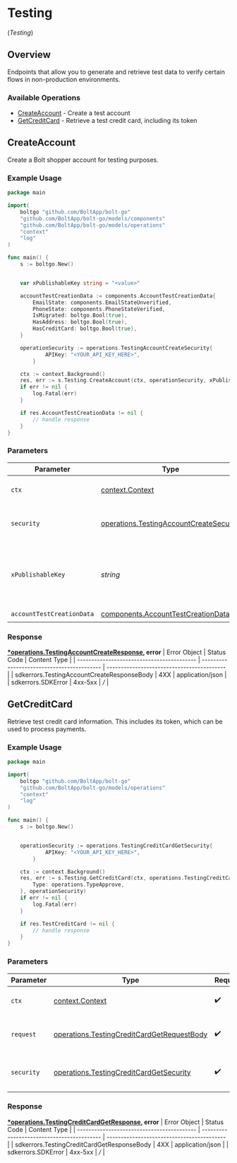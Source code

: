 # Testing
(*Testing*)

## Overview

Endpoints that allow you to generate and retrieve test data to verify certain
flows in non-production environments.


### Available Operations

* [CreateAccount](#createaccount) - Create a test account
* [GetCreditCard](#getcreditcard) - Retrieve a test credit card, including its token

## CreateAccount

Create a Bolt shopper account for testing purposes.


### Example Usage

```go
package main

import(
	boltgo "github.com/BoltApp/bolt-go"
	"github.com/BoltApp/bolt-go/models/components"
	"github.com/BoltApp/bolt-go/models/operations"
	"context"
	"log"
)

func main() {
    s := boltgo.New()


    var xPublishableKey string = "<value>"

    accountTestCreationData := components.AccountTestCreationData{
        EmailState: components.EmailStateUnverified,
        PhoneState: components.PhoneStateVerified,
        IsMigrated: boltgo.Bool(true),
        HasAddress: boltgo.Bool(true),
        HasCreditCard: boltgo.Bool(true),
    }

    operationSecurity := operations.TestingAccountCreateSecurity{
            APIKey: "<YOUR_API_KEY_HERE>",
        }

    ctx := context.Background()
    res, err := s.Testing.CreateAccount(ctx, operationSecurity, xPublishableKey, accountTestCreationData)
    if err != nil {
        log.Fatal(err)
    }

    if res.AccountTestCreationData != nil {
        // handle response
    }
}
```

### Parameters

| Parameter                                                                                          | Type                                                                                               | Required                                                                                           | Description                                                                                        |
| -------------------------------------------------------------------------------------------------- | -------------------------------------------------------------------------------------------------- | -------------------------------------------------------------------------------------------------- | -------------------------------------------------------------------------------------------------- |
| `ctx`                                                                                              | [context.Context](https://pkg.go.dev/context#Context)                                              | :heavy_check_mark:                                                                                 | The context to use for the request.                                                                |
| `security`                                                                                         | [operations.TestingAccountCreateSecurity](../../models/operations/testingaccountcreatesecurity.md) | :heavy_check_mark:                                                                                 | The security requirements to use for the request.                                                  |
| `xPublishableKey`                                                                                  | *string*                                                                                           | :heavy_check_mark:                                                                                 | The publicly viewable identifier used to identify a merchant division.                             |
| `accountTestCreationData`                                                                          | [components.AccountTestCreationData](../../models/components/accounttestcreationdata.md)           | :heavy_check_mark:                                                                                 | N/A                                                                                                |


### Response

**[*operations.TestingAccountCreateResponse](../../models/operations/testingaccountcreateresponse.md), error**
| Error Object                               | Status Code                                | Content Type                               |
| ------------------------------------------ | ------------------------------------------ | ------------------------------------------ |
| sdkerrors.TestingAccountCreateResponseBody | 4XX                                        | application/json                           |
| sdkerrors.SDKError                         | 4xx-5xx                                    | */*                                        |

## GetCreditCard

Retrieve test credit card information. This includes its token, which can be used to process payments.


### Example Usage

```go
package main

import(
	boltgo "github.com/BoltApp/bolt-go"
	"github.com/BoltApp/bolt-go/models/operations"
	"context"
	"log"
)

func main() {
    s := boltgo.New()


    operationSecurity := operations.TestingCreditCardGetSecurity{
            APIKey: "<YOUR_API_KEY_HERE>",
        }

    ctx := context.Background()
    res, err := s.Testing.GetCreditCard(ctx, operations.TestingCreditCardGetRequestBody{
        Type: operations.TypeApprove,
    }, operationSecurity)
    if err != nil {
        log.Fatal(err)
    }

    if res.TestCreditCard != nil {
        // handle response
    }
}
```

### Parameters

| Parameter                                                                                                | Type                                                                                                     | Required                                                                                                 | Description                                                                                              |
| -------------------------------------------------------------------------------------------------------- | -------------------------------------------------------------------------------------------------------- | -------------------------------------------------------------------------------------------------------- | -------------------------------------------------------------------------------------------------------- |
| `ctx`                                                                                                    | [context.Context](https://pkg.go.dev/context#Context)                                                    | :heavy_check_mark:                                                                                       | The context to use for the request.                                                                      |
| `request`                                                                                                | [operations.TestingCreditCardGetRequestBody](../../models/operations/testingcreditcardgetrequestbody.md) | :heavy_check_mark:                                                                                       | The request object to use for the request.                                                               |
| `security`                                                                                               | [operations.TestingCreditCardGetSecurity](../../models/operations/testingcreditcardgetsecurity.md)       | :heavy_check_mark:                                                                                       | The security requirements to use for the request.                                                        |


### Response

**[*operations.TestingCreditCardGetResponse](../../models/operations/testingcreditcardgetresponse.md), error**
| Error Object                               | Status Code                                | Content Type                               |
| ------------------------------------------ | ------------------------------------------ | ------------------------------------------ |
| sdkerrors.TestingCreditCardGetResponseBody | 4XX                                        | application/json                           |
| sdkerrors.SDKError                         | 4xx-5xx                                    | */*                                        |
